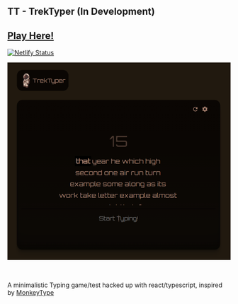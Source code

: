 ## TT - TrekTyper (In Development)

## [Play Here!](https://typinggame.owengiri.dev/)

[![Netlify Status](https://api.netlify.com/api/v1/badges/ef13c139-12f0-45e1-838a-6a1f6adc69ef/deploy-status)](https://app.netlify.com/sites/tt-typingtest/deploys)

![Preview](./preview.png)

<br/>

A minimalistic Typing game/test hacked up with react/typescript, inspired by [MonkeyType](https://monkeytype.com)

